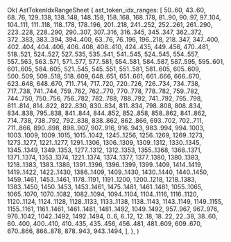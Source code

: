 Ok(
    AstTokenIdxRangeSheet {
        ast_token_idx_ranges: [
            50..60,
            43..60,
            68..76,
            129..138,
            138..148,
            148..158,
            158..168,
            168..178,
            81..90,
            90..97,
            97..104,
            104..111,
            111..118,
            118..178,
            178..196,
            201..218,
            241..252,
            252..261,
            261..290,
            223..228,
            228..290,
            290..307,
            307..316,
            316..345,
            345..347,
            362..372,
            372..383,
            383..394,
            394..400,
            63..76,
            76..196,
            196..218,
            218..347,
            347..400,
            402..404,
            404..406,
            406..408,
            408..410,
            424..435,
            449..456,
            470..481,
            518..521,
            524..527,
            527..535,
            535..541,
            541..545,
            524..545,
            554..557,
            557..563,
            563..571,
            571..577,
            577..581,
            554..581,
            584..587,
            587..595,
            595..601,
            601..605,
            584..605,
            521..545,
            545..551,
            551..581,
            581..605,
            605..609,
            500..509,
            509..518,
            518..609,
            648..651,
            651..661,
            661..666,
            666..670,
            623..648,
            648..670,
            711..714,
            717..720,
            720..726,
            726..734,
            734..738,
            717..738,
            741..744,
            759..762,
            762..770,
            770..778,
            778..782,
            759..782,
            744..750,
            750..756,
            756..782,
            782..788,
            788..792,
            741..792,
            795..798,
            811..814,
            814..822,
            822..830,
            830..834,
            811..834,
            798..808,
            808..834,
            834..838,
            795..838,
            841..844,
            844..852,
            852..858,
            858..862,
            841..862,
            714..738,
            738..792,
            792..838,
            838..862,
            862..866,
            693..702,
            702..711,
            711..866,
            890..898,
            898..907,
            907..916,
            916..943,
            983..994,
            994..1003,
            1003..1009,
            1009..1015,
            1015..1042,
            1245..1256,
            1256..1269,
            1269..1273,
            1273..1277,
            1221..1277,
            1291..1306,
            1306..1309,
            1309..1312,
            1330..1345,
            1345..1349,
            1349..1353,
            1277..1312,
            1312..1353,
            1355..1368,
            1368..1371,
            1371..1374,
            1353..1374,
            1221..1374,
            1374..1377,
            1377..1380,
            1380..1383,
            1218..1383,
            1383..1386,
            1391..1396,
            1396..1399,
            1399..1409,
            1414..1419,
            1419..1422,
            1422..1430,
            1386..1409,
            1409..1430,
            1430..1440,
            1440..1450,
            1459..1461,
            1453..1461,
            1178..1191,
            1191..1200,
            1200..1218,
            1218..1383,
            1383..1450,
            1450..1453,
            1453..1461,
            1475..1481,
            1461..1481,
            1055..1065,
            1065..1070,
            1070..1082,
            1082..1094,
            1094..1104,
            1104..1116,
            1116..1120,
            1120..1124,
            1124..1128,
            1128..1133,
            1133..1138,
            1138..1143,
            1143..1149,
            1149..1155,
            1155..1161,
            1161..1461,
            1461..1481,
            1481..1492,
            1049..1492,
            957..967,
            967..976,
            976..1042,
            1042..1492,
            1492..1494,
            0..6,
            6..12,
            12..18,
            18..22,
            22..38,
            38..60,
            60..400,
            400..410,
            410..435,
            435..456,
            456..481,
            481..609,
            609..670,
            670..866,
            866..878,
            878..943,
            943..1494,
        ],
    },
)